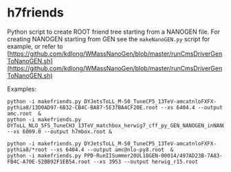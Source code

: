 # h7friends
Python script to create ROOT friend tree starting from a NANOGEN file. For creating NANOGEN starting from GEN see the ```makeNanoGEN.py``` script for example, or refer to [https://github.com/kdlong/WMassNanoGen/blob/master/runCmsDriverGenToNanoGEN.sh](https://github.com/kdlong/WMassNanoGen/blob/master/runCmsDriverGenToNanoGEN.sh)

Examples:

```
python -i makefriends.py DYJetsToLL_M-50_TuneCP5_13TeV-amcatnloFXFX-pythia8/13D0AD97-6B32-CB4C-BA87-5E37BA4CF20E.root --xs 6404.4 --output amc.root  &
python -i makefriends.py DYToLL_NLO_5FS_TuneCH3_13TeV_matchbox_herwig7_cff_py_GEN_NANOGEN_inNANOAODGEN.root --xs 6009.0 --output h7mbox.root &

python -i makefriends.py DYJetsToLL_M-50_TuneCP5_13TeV-amcatnloFXFX-pythia8/*root --xs 6404.4 --output amc@nlo-py8.root  &
python -i makefriends.py PPD-RunIISummer20UL18GEN-00014/497AD23B-7A83-FB4C-A70E-52BB92F1EB54.root --xs 3953 --output herwig_r15.root
```
